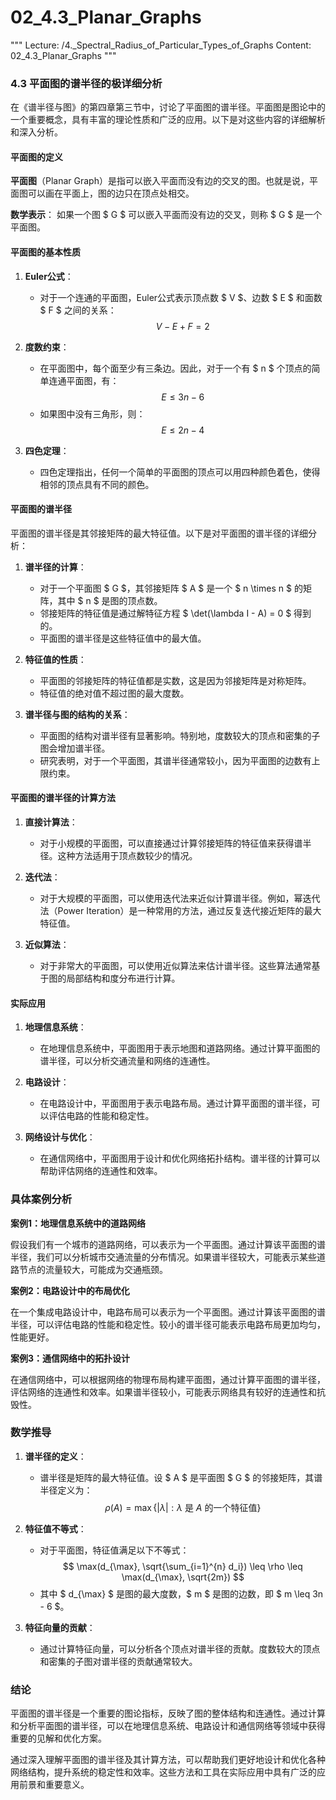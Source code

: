 # 02_4.3_Planar_Graphs

"""
Lecture: /4._Spectral_Radius_of_Particular_Types_of_Graphs
Content: 02_4.3_Planar_Graphs
"""

### 4.3 平面图的谱半径的极详细分析

在《谱半径与图》的第四章第三节中，讨论了平面图的谱半径。平面图是图论中的一个重要概念，具有丰富的理论性质和广泛的应用。以下是对这些内容的详细解析和深入分析。

#### 平面图的定义

**平面图**（Planar Graph）是指可以嵌入平面而没有边的交叉的图。也就是说，平面图可以画在平面上，图的边只在顶点处相交。

**数学表示**：
如果一个图 $ G $ 可以嵌入平面而没有边的交叉，则称 $ G $ 是一个平面图。

#### 平面图的基本性质

1. **Euler公式**：
   - 对于一个连通的平面图，Euler公式表示顶点数 $ V $、边数 $ E $ 和面数 $ F $ 之间的关系：
     $$ V - E + F = 2 $$

2. **度数约束**：
   - 在平面图中，每个面至少有三条边。因此，对于一个有 $ n $ 个顶点的简单连通平面图，有：
     $$ E \leq 3n - 6 $$
   - 如果图中没有三角形，则：
     $$ E \leq 2n - 4 $$

3. **四色定理**：
   - 四色定理指出，任何一个简单的平面图的顶点可以用四种颜色着色，使得相邻的顶点具有不同的颜色。

#### 平面图的谱半径

平面图的谱半径是其邻接矩阵的最大特征值。以下是对平面图的谱半径的详细分析：

1. **谱半径的计算**：
   - 对于一个平面图 $ G $，其邻接矩阵 $ A $ 是一个 $ n \times n $ 的矩阵，其中 $ n $ 是图的顶点数。
   - 邻接矩阵的特征值是通过解特征方程 $ \det(\lambda I - A) = 0 $ 得到的。
   - 平面图的谱半径是这些特征值中的最大值。

2. **特征值的性质**：
   - 平面图的邻接矩阵的特征值都是实数，这是因为邻接矩阵是对称矩阵。
   - 特征值的绝对值不超过图的最大度数。

3. **谱半径与图的结构的关系**：
   - 平面图的结构对谱半径有显著影响。特别地，度数较大的顶点和密集的子图会增加谱半径。
   - 研究表明，对于一个平面图，其谱半径通常较小，因为平面图的边数有上限约束。

#### 平面图的谱半径的计算方法

1. **直接计算法**：
   - 对于小规模的平面图，可以直接通过计算邻接矩阵的特征值来获得谱半径。这种方法适用于顶点数较少的情况。

2. **迭代法**：
   - 对于大规模的平面图，可以使用迭代法来近似计算谱半径。例如，幂迭代法（Power Iteration）是一种常用的方法，通过反复迭代接近矩阵的最大特征值。

3. **近似算法**：
   - 对于非常大的平面图，可以使用近似算法来估计谱半径。这些算法通常基于图的局部结构和度分布进行计算。

#### 实际应用

1. **地理信息系统**：
   - 在地理信息系统中，平面图用于表示地图和道路网络。通过计算平面图的谱半径，可以分析交通流量和网络的连通性。

2. **电路设计**：
   - 在电路设计中，平面图用于表示电路布局。通过计算平面图的谱半径，可以评估电路的性能和稳定性。

3. **网络设计与优化**：
   - 在通信网络中，平面图用于设计和优化网络拓扑结构。谱半径的计算可以帮助评估网络的连通性和效率。

### 具体案例分析

**案例1：地理信息系统中的道路网络**

假设我们有一个城市的道路网络，可以表示为一个平面图。通过计算该平面图的谱半径，我们可以分析城市交通流量的分布情况。如果谱半径较大，可能表示某些道路节点的流量较大，可能成为交通瓶颈。

**案例2：电路设计中的布局优化**

在一个集成电路设计中，电路布局可以表示为一个平面图。通过计算该平面图的谱半径，可以评估电路的性能和稳定性。较小的谱半径可能表示电路布局更加均匀，性能更好。

**案例3：通信网络中的拓扑设计**

在通信网络中，可以根据网络的物理布局构建平面图，通过计算平面图的谱半径，评估网络的连通性和效率。如果谱半径较小，可能表示网络具有较好的连通性和抗毁性。

### 数学推导

1. **谱半径的定义**：
   - 谱半径是矩阵的最大特征值。设 $ A $ 是平面图 $ G $ 的邻接矩阵，其谱半径定义为：
     $$ \rho(A) = \max \{ |\lambda| : \lambda \text{ 是 } A \text{ 的一个特征值} \} $$

2. **特征值不等式**：
   - 对于平面图，特征值满足以下不等式：
     $$ \max(d_{\max}, \sqrt{\sum_{i=1}^{n} d_i}) \leq \rho \leq \max(d_{\max}, \sqrt{2m}) $$
   - 其中 $ d_{\max} $ 是图的最大度数，$ m $ 是图的边数，即 $ m \leq 3n - 6 $。

3. **特征向量的贡献**：
   - 通过计算特征向量，可以分析各个顶点对谱半径的贡献。度数较大的顶点和密集的子图对谱半径的贡献通常较大。

### 结论

平面图的谱半径是一个重要的图论指标，反映了图的整体结构和连通性。通过计算和分析平面图的谱半径，可以在地理信息系统、电路设计和通信网络等领域中获得重要的见解和优化方案。

通过深入理解平面图的谱半径及其计算方法，可以帮助我们更好地设计和优化各种网络结构，提升系统的稳定性和效率。这些方法和工具在实际应用中具有广泛的应用前景和重要意义。